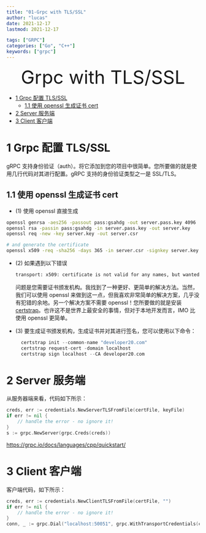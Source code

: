 ```yaml
---
title: "01-Grpc with TLS/SSL"
author: "lucas"
date: 2021-12-17
lastmod: 2021-12-17

tags: ["GRPC"]
categories: ["Go", "C++"]
keywords: ["grpc"]
---
```


<div align="center"><font size="35">Grpc with TLS/SSL</font></div>

- [1 Grpc 配置 TLS/SSL](#1-grpc-配置-tlsssl)
  - [1.1 使用 openssl 生成证书 cert](#11-使用-openssl-生成证书-cert)
- [2 Server 服务端](#2-server-服务端)
- [3 Client 客户端](#3-client-客户端)

# 1 Grpc 配置 TLS/SSL

gRPC 支持身份验证（auth）。将它添加到您的项目中很简单。您所要做的就是使用几行代码对其进行配置。gRPC 支持的身份验证类型之一是 SSL/TLS。

## 1.1 使用 openssl 生成证书 cert

- (1) 使用 openssl 直接生成

```bash
openssl genrsa -aes256 -passout pass:gsahdg -out server.pass.key 4096
openssl rsa -passin pass:gsahdg -in server.pass.key -out server.key
openssl req -new -key server.key -out server.csr

# and generate the certificate
openssl x509 -req -sha256 -days 365 -in server.csr -signkey server.key -out server.crt
```

- (2) 如果遇到以下错误

  ```bash
  transport: x509: certificate is not valid for any names, but wanted to match localhost:8070
  ```

  问题是您需要证书颁发机构。我找到了一种更好、更简单的解决方法。当然，我们可以使用 openssl 来做到这一点，但我喜欢非常简单的解决方案，几乎没有犯错的余地。另一个解决方案不需要 openssl！您所要做的就是安装[certstrap](https://github.com/square/certstrap)。也许这不是世界上最安全的事情，但对于本地开发而言，IMO 比使用 openssl 更简单。

- (3) 要生成证书颁发机构，生成证书并对其进行签名，您可以使用以下命令：
  ```go
    certstrap init --common-name "developer20.com"
    certstrap request-cert -domain localhost
    certstrap sign localhost --CA developer20.com
  ```

# 2 Server 服务端

从服务器端来看，代码如下所示：

```go
creds, err := credentials.NewServerTLSFromFile(certFile, keyFile)
if err != nil {
    // handle the error - no ignore it!
}
s := grpc.NewServer(grpc.Creds(creds))
```

https://grpc.io/docs/languages/cpp/quickstart/

# 3 Client 客户端

客户端代码，如下所示：

```go
creds, err := credentials.NewClientTLSFromFile(certFile, "")
if err != nil {
    // handle the error - no ignore it!
}
conn, _ := grpc.Dial("localhost:50051", grpc.WithTransportCredentials(creds))
```
